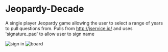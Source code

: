 # Jeopardy-Decade
A single player Jeopardy game allowing the user to select a range of years to pull questions from. Pulls from http://jservice.io/ and uses 'signature_pad' to allow user to sign name

![sign in](https://i.imgur.com/CRumhlA.png)
![board](https://i.imgur.com/XCdpxE5.png)

